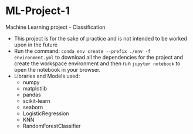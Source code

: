 # ML-Project-1
Machine Learning project - Classification
* This project is for the sake of practice and is not intended to be worked upon in the future
* Run the command: `conda env create --prefix ./env -f environment.yml` to download all the dependencies for the project and create the workspace environment and then run `jupyter notebook` to open the notebook in your browser.
* Libraries and Models used:
  * numpy
  * matplotlib
  * pandas
  * scikit-learn
  * seaborn
  * LogisticRegression
  * KNN
  * RandomForestClassifier
